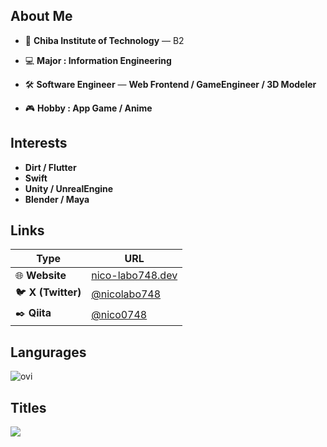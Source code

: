 ##  About Me

* 🏫 **Chiba Institute of Technology** — B2

* 💻 **Major : Information Engineering**

* 🛠️ **Software Engineer** —  **Web Frontend / GameEngineer / 3D Modeler**

* 🎮 **Hobby : App Game / Anime**

##  Interests

* **Dirt / Flutter**
* **Swift**
* **Unity / UnrealEngine**
* **Blender / Maya**

##  Links

| Type           | URL                                       |
| -------------- | ----------------------------------------- |
| 🌐 **Website**     | [nico-labo748.dev](https://www.nico-labo748.dev)        |
| 🐦 **X (Twitter)** | [@nicolabo748](https://x.com/@nicolabo475658)         |
| ✒️ **Qiita**       | [@nico0748](https://qiita.com/nico0748)             |

## Langurages
<img src="https://github-readme-stats.vercel.app/api/top-langs?username=nico0748&show_icons=true&locale=en&layout=compact&theme=chartreuse-dark" alt="ovi" /></p>
## Titles
<img src="https://github-profile-trophy.vercel.app/?username=nico0748&theme=juicyfresh&no-bg=true" />